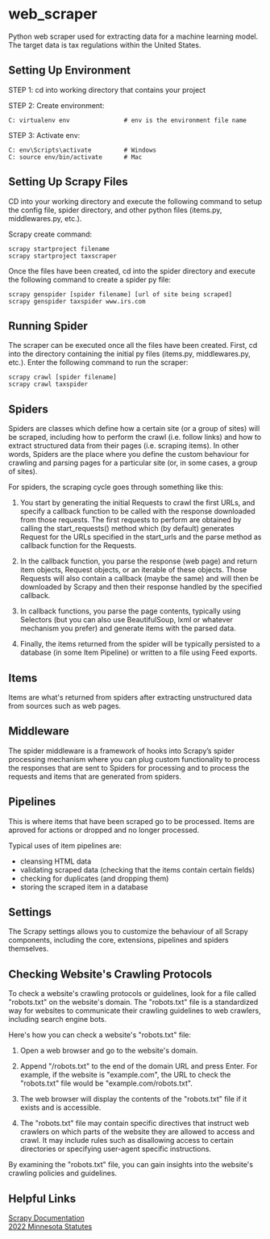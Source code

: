 # web_scraper

Python web scraper used for extracting data for a machine learning model. The target data is tax regulations 
within the United States.

## Setting Up Environment

STEP 1: cd into working directory that contains your project  

STEP 2: Create environment:  
```
C: virtualenv env               # env is the environment file name
```  

STEP 3: Activate env:  
```
C: env\Scripts\activate         # Windows
C: source env/bin/activate      # Mac
```  

## Setting Up Scrapy Files

CD into your working directory and execute the following command to setup the config file, 
spider directory, and other python files (items.py, middlewares.py, etc.).

Scrapy create command:  
```
scrapy startproject filename
scrapy startproject taxscraper  
```

Once the files have been created, cd into the spider directory and execute the following command to create 
a spider py file:  
```
scrapy genspider [spider filename] [url of site being scraped]  
scrapy genspider taxspider www.irs.com
```

## Running Spider

The scraper can be executed once all the files have been created. First, cd into the directory containing the initial py 
files (items.py, middlewares.py, etc.). Enter the following command to run the scraper:  
```
scrapy crawl [spider filename]
scrapy crawl taxspider
```

## Spiders

Spiders are classes which define how a certain site (or a group of sites) will be scraped, including how to perform the crawl (i.e. follow links) and how to extract structured data from their pages (i.e. scraping items). In other words, Spiders are the place where you define the custom behaviour for crawling and parsing pages for a particular site (or, in some cases, a group of sites).

For spiders, the scraping cycle goes through something like this:

1. You start by generating the initial Requests to crawl the first URLs, and specify a callback function to be called with the response downloaded from those requests. The first requests to perform are obtained by calling the start_requests() method which (by default) generates Request for the URLs specified in the start_urls and the parse method as callback function for the Requests.

2. In the callback function, you parse the response (web page) and return item objects, Request objects, or an iterable of these objects. Those Requests will also contain a callback (maybe the same) and will then be downloaded by Scrapy and then their response handled by the specified callback.

3. In callback functions, you parse the page contents, typically using Selectors (but you can also use BeautifulSoup, lxml or whatever mechanism you prefer) and generate items with the parsed data.

4. Finally, the items returned from the spider will be typically persisted to a database (in some Item Pipeline) or written to a file using Feed exports.

## Items

Items are what's returned from spiders after extracting unstructured data from sources such as web pages.

## Middleware

The spider middleware is a framework of hooks into Scrapy’s spider processing mechanism where you can plug custom functionality to process the responses that are sent to Spiders for processing and to process the requests and items that are generated from spiders.


## Pipelines

This is where items that have been scraped go to be processed. Items are aproved for actions or dropped and no longer processed.

Typical uses of item pipelines are:  
* cleansing HTML data
* validating scraped data (checking that the items contain certain fields)
* checking for duplicates (and dropping them)
* storing the scraped item in a database

## Settings

The Scrapy settings allows you to customize the behaviour of all Scrapy components, including the core, extensions, pipelines and spiders themselves.

## Checking Website's Crawling Protocols

To check a website's crawling protocols or guidelines, look for a file called "robots.txt" on the website's domain. The "robots.txt" file is a standardized way for websites to communicate their crawling guidelines to web crawlers, including search engine bots.

Here's how you can check a website's "robots.txt" file:

1. Open a web browser and go to the website's domain.  

2. Append "/robots.txt" to the end of the domain URL and press Enter. For example, if the website is "example.com", the URL to check the "robots.txt" file would be "example.com/robots.txt".

3. The web browser will display the contents of the "robots.txt" file if it exists and is accessible.

4. The "robots.txt" file may contain specific directives that instruct web crawlers on which parts of the website they are allowed to access and crawl. It may include rules such as disallowing access to certain directories or specifying user-agent specific instructions.

By examining the "robots.txt" file, you can gain insights into the website's crawling policies and guidelines.

## Helpful Links
 
[Scrapy Documentation](https://docs.scrapy.org/en/latest/index.html)  
[2022 Minnesota Statutes](https://www.revisor.mn.gov/statutes/)
